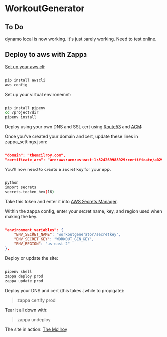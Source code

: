 # WorkoutGenerator

## To Do

dynamo local is now working. It's just barely working. Need to test online.

## Deploy to aws with Zappa

[Set up your aws cli](https://docs.aws.amazon.com/cli/latest/userguide/cli-chap-getting-started.html):

```bash

pip install awscli
aws config

```

Set up your virtual environemnt:

```bash

pip install pipenv
cd /project/dir
pipenv install

```

Deploy using your own DNS and SSL cert using [Route53](https://docs.aws.amazon.com/Route53/latest/DeveloperGuide/getting-started.html) and [ACM](https://docs.aws.amazon.com/acm/latest/userguide/gs-acm-request-public.html):

Once you've created your domain and cert, update these lines in zappa_settings.json:

```json

"domain": "themcilroy.com",
"certificate_arn": "arn:aws:acm:us-east-1:824269988929:certificate/a029b88f-a7f8-40a4-bd09-3a49787d4c73"

```

You'll now need to create a secret key for your app.

```bash

python
import secrets
secrets.tocken_hex(16)

```

Take this token and enter it into [AWS Secrets Manager](https://docs.aws.amazon.com/secretsmanager/latest/userguide/tutorials_basic.html).

Within the zappa config, enter your secret name, key, and region used when making the key.

```json

"environment_variables": {
    "ENV_SECRET_NAME": "workoutgenerator/secretkey",
    "ENV_SECRET_KEY": "WORKOUT_GEN_KEY",
    "ENV_REGION": "us-east-2"
},

```

Deploy or update the site:

```bash

pipenv shell
zappa deploy prod
zappa update prod

```

Deploy your DNS and cert (this takes awhile to propigate):
> zappa certify prod

Tear it all down with:
> zappa undeploy

The site in action: [The McIlroy](https://themcilroy.com/)